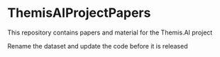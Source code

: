 # ThemisAIProjectPapers
This repository contains papers and material for the Themis.AI project

Rename the dataset and update the code before it is released
